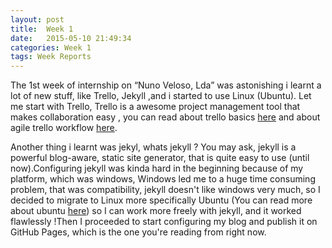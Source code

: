 ```yaml
---
layout: post
title:  Week 1
date:   2015-05-10 21:49:34
categories: Week 1 
tags: Week Reports
---
```

The 1st week of internship on “Nuno Veloso, Lda” was astonishing i learnt a lot of new stuff, like Trello, Jekyll ,and i started to use Linux (Ubuntu). Let me start with Trello, Trello is a awesome project management tool that makes collaboration easy , you can read about trello basics [here][Trello_link2] and about agile trello workflow [here][Trello_link1].

Another thing i learnt was jekyl, whats jekyll ? You may ask, jekyll is a powerful blog-aware, static site generator,  that is quite easy to use (until now).Configuring jekyll was kinda hard in the beginning because of my platform, which was windows,  Windows led me to a huge time consuming problem, that was compatibility, jekyll doesn't like windows very much, so I decided to migrate to Linux more specifically Ubuntu (You can read more about ubuntu [here][Ubuntu]) so I can work more freely with jekyll, and it worked flawlessly !Then I proceeded to start configuring my blog and publish it on GitHub Pages, which is the one you're reading from right now.


[Trello_link1]: http://lifehacker.com/how-to-use-trello-to-organize-your-entire-life-1683821040
[Trello_link2]: http://blog.trello.com/an-agile-trello-workflow-that-keeps-tasks-flexible/
[Ubuntu]: http://www.ubuntu.com/desktop
